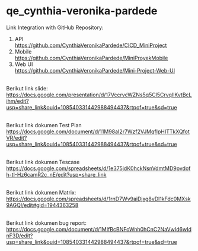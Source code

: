 # qe_cynthia-veronika-pardede
Link Integration with GitHub Repository:
1. API <br> https://github.com/CynthiaVeronikaPardede/CICD_MiniProject
2. Mobile <br> https://github.com/CynthiaVeronikaPardede/MiniProyekMobile
3. Web UI <br> https://github.com/CynthiaVeronikaPardede/Mini-Project-Web-UI<br><br>

Berikut link slide:<br>
https://docs.google.com/presentation/d/17VccrvcWZNs5q5Cl5CrvqIlKvtBcLihm/edit?usp=share_link&ouid=108540331442988494437&rtpof=true&sd=true<br><br>

Berikut link dokumen Test Plan<br>
https://docs.google.com/document/d/11M98aI2r7Wzf2VJMqfIpHITTkXQfotVR/edit?usp=share_link&ouid=108540331442988494437&rtpof=true&sd=true<br><br>

Berikut link dokumen Tescase<br>
https://docs.google.com/spreadsheets/d/1e375jdK0hckNsnVdmtMD9pvdofh-tI-Hz6camR2c_nE/edit?usp=share_link<br><br>

Berikut link dokumen Matrix:<br>
https://docs.google.com/spreadsheets/d/1rnD7Wv9aiDjxg8vDl1kFdc0MXsk9AGQl/edit#gid=1944363258<br><br>

Berikut link dokumen bug report:<br>
https://docs.google.com/document/d/1MIfBcBNFoWnh0hCnC2NaVwId6wIdnF3D/edit?usp=share_link&ouid=108540331442988494437&rtpof=true&sd=true